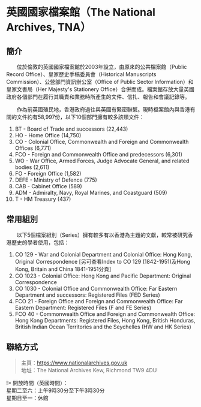 # 英國國家檔案館（The National Archives, TNA）
## 簡介
　　位於倫敦的英國國家檔案館於2003年設立，由原來的公共檔案館（Public Record Office）、皇家歷史手稿委員會（Historical Manuscripts Commission）、公營部門資訊辦公室（Office of Public Sector Information）和皇家文書局（Her Majesty's Stationery Office）合併而成。檔案館存放大量英國政府各個部門在履行其職責和業務時所產生的文件、信扎、報告和會議記錄等。
  
　　作為前英國殖民地，香港政府過往與英國有緊密聯繫。現時檔案館內與香港有關的文件約有58,997份，以下10個部門擁有較多該類文件：
1. BT - Board of Trade and successors (22,443)
2. HO - Home Office (14,750)
3. CO - Colonial Office, Commonwealth and Foreign and Commonwealth Offices (6,771)
4. FCO - Foreign and Commonwealth Office and predecessors (6,301)
5. WO - War Office, Armed Forces, Judge Advocate General, and related bodies (2,611)
6. FO - Foreign Office (1,582)
7. DEFE - Ministry of Defence (775)
8. CAB - Cabinet Office (589)
9. ADM - Admiralty, Navy, Royal Marines, and Coastguard (509)
10. T - HM Treasury (437)

## 常用組別
　　以下5個檔案組別（Series）擁有較多有以香港為主題的文獻，較常被研究香港歷史的學者使用，包括：
1. CO 129 - War and Colonial Department and Colonial Office: Hong Kong, Original Correspondence [另可查看Index to CO 129 (1842-1951)及Hong Kong, Britain and China 1841-1951分頁]
2. CO 1023 - Colonial Office: Hong Kong and Pacific Department: Original Correspondence
3. CO 1030 - Colonial Office and Commonwealth Office: Far Eastern Department and successors: Registered Files (FED Series)
4. FCO 21 - Foreign Office and Foreign and Commonwealth Office: Far Eastern Department: Registered Files (F and FE Series)
5. FCO 40 - Commonwealth Office and Foreign and Commonwealth Office: Hong Kong Departments: Registered Files, Hong Kong, British Honduras, British Indian Ocean Territories and the Seychelles (HW and HK Series)

## 聯絡方式
> 主頁：<https://www.nationalarchives.gov.uk>  
> 地址：The National Archives Kew, Richmond TW9 4DU

!> 開放時間（英國時間）：  
星期二至六：上午9時30分至下午3時30分  
星期日至一：休館
